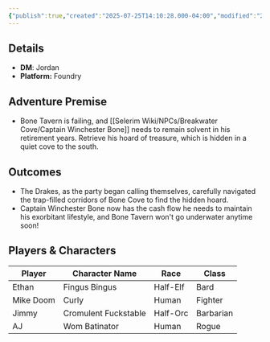 ```yaml
---
{"publish":true,"created":"2025-07-25T14:10:28.000-04:00","modified":"2025-07-27T17:15:10.600-04:00","published":"2025-07-27T17:15:10.600-04:00","cssclasses":"","DM":"Jordan","Players":["Ethan","Mike Doom","Jimmy","AJ"],"Platform":"Foundry"}
---
```


## Details
- **DM**: Jordan
- **Platform:** Foundry

## Adventure Premise
- Bone Tavern is failing, and [[Selerim Wiki/NPCs/Breakwater Cove/Captain Winchester Bone]] needs to remain solvent in his retirement years. Retrieve his hoard of treasure, which is hidden in a quiet cove to the south.

## Outcomes
- The Drakes, as the party began calling themselves, carefully navigated the trap-filled corridors of Bone Cove to find the hidden hoard.
- Captain Winchester Bone now has the cash flow he needs to maintain his exorbitant lifestyle, and Bone Tavern won't go underwater anytime soon!

## Players & Characters
| Player              | Character Name       | Race      | Class     |
| ------------------- | -------------------- | --------- | --------- |
| Ethan | Fingus Bingus        | Half-Elf  | Bard      |
| Mike Doom | Curly                | Human     | Fighter   |
| Jimmy | Cromulent Fuckstable | Half-Orc  | Barbarian |
| AJ | Wom Batinator        | Human     | Rogue     |
